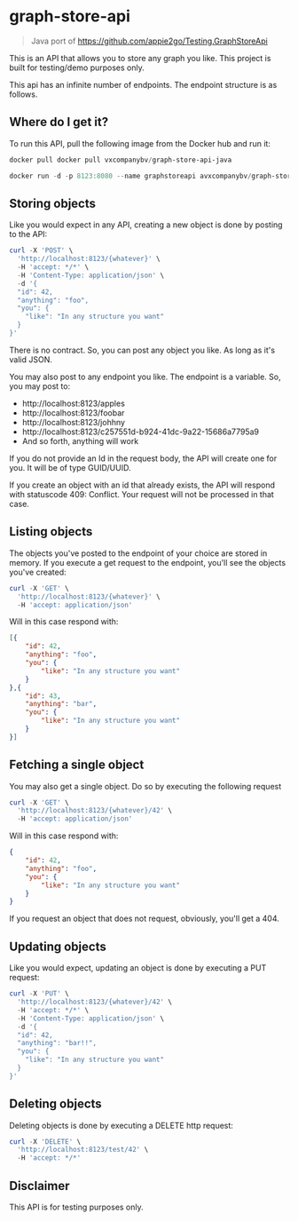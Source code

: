 # graph-store-api
> Java port of https://github.com/appie2go/Testing.GraphStoreApi

This is an API that allows you to store any graph you like. This project is built for testing/demo purposes only.

This api has an infinite number of endpoints. The endpoint structure is as follows.

## Where do I get it?
To run this API, pull the following image from the Docker hub and run it:

```powershell
docker pull docker pull vxcompanybv/graph-store-api-java

docker run -d -p 8123:8080 --name graphstoreapi avxcompanybv/graph-store-api-java
```

## Storing objects
Like you would expect in any API, creating a new object is done by posting to the API:

```powershell
curl -X 'POST' \
  'http://localhost:8123/{whatever}' \
  -H 'accept: */*' \
  -H 'Content-Type: application/json' \
  -d '{
  "id": 42,
  "anything": "foo",
  "you": {
    "like": "In any structure you want"
  }
}'

```

There is no contract. So, you can post any object you like. As long as it's valid JSON.

You may also post to any endpoint you like. The endpoint is a variable. So, you may post to:
* http://localhost:8123/apples
* http://localhost:8123/foobar
* http://localhost:8123/johhny
* http://localhost:8123/c257551d-b924-41dc-9a22-15686a7795a9
* And so forth, anything will work

If you do not provide an Id in the request body, the API will create one for you. It will be of type GUID/UUID.

If you create an object with an id that already exists, the API will respond with statuscode 409: Conflict. Your request will not be processed in that case.

## Listing objects

The objects you've posted to the endpoint of your choice are stored in memory. If you execute a get request to the endpoint, you'll see the objects you've created:

```powershell
curl -X 'GET' \
  'http://localhost:8123/{whatever}' \
  -H 'accept: application/json'
```

Will in this case respond with:
```json
[{
    "id": 42,
    "anything": "foo",
    "you": {
        "like": "In any structure you want"
    }
},{
    "id": 43,
    "anything": "bar",
    "you": {
        "like": "In any structure you want"
    }
}]
```

## Fetching a single object

You may also get a single object. Do so by executing the following request

```powershell
curl -X 'GET' \
  'http://localhost:8123/{whatever}/42' \
  -H 'accept: application/json'
```

Will in this case respond with:
```json
{
    "id": 42,
    "anything": "foo",
    "you": {
        "like": "In any structure you want"
    }
}
```

If you request an object that does not request, obviously, you'll get a 404.

## Updating objects
Like you would expect, updating an object is done by executing a PUT request:

```powershell
curl -X 'PUT' \
  'http://localhost:8123/{whatever}/42' \
  -H 'accept: */*' \
  -H 'Content-Type: application/json' \
  -d '{
  "id": 42,
  "anything": "bar!!",
  "you": {
    "like": "In any structure you want"
  }
}'
```

## Deleting objects

Deleting objects is done by executing a DELETE http request:


```powershell
curl -X 'DELETE' \
  'http://localhost:8123/test/42' \
  -H 'accept: */*'
```

## Disclaimer
This API is for testing purposes only.
